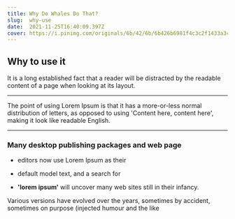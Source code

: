 ```yaml
---
title: Why Do Whales Do That?
slug:  why-use
date:  2021-11-25T16:40:09.397Z
cover: https://i.pinimg.com/originals/6b/42/6b/6b426b6981f4c3c2f1433a3c058896f1.jpg
---
```

## Why to use it

It is a long established fact that a reader will be distracted by the readable content of a page when looking at its layout.

___

The point of using Lorem Ipsum is that it has a more-or-less normal distribution of letters, as opposed to using 'Content here, content here', making it look like readable English.

___

### Many desktop publishing packages and web page

+ editors now use Lorem Ipsum as their

+ default model text, and a search for

+ **'lorem ipsum'** will uncover many web sites still in their infancy.

  

Various versions have evolved over the years, sometimes by accident, sometimes on purpose (injected humour and the like